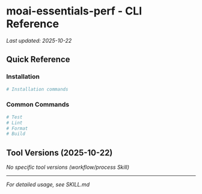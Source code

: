 # moai-essentials-perf - CLI Reference

_Last updated: 2025-10-22_

## Quick Reference

### Installation

```bash
# Installation commands
```

### Common Commands

```bash
# Test
# Lint
# Format
# Build
```

## Tool Versions (2025-10-22)

_No specific tool versions (workflow/process Skill)_

---

_For detailed usage, see SKILL.md_
